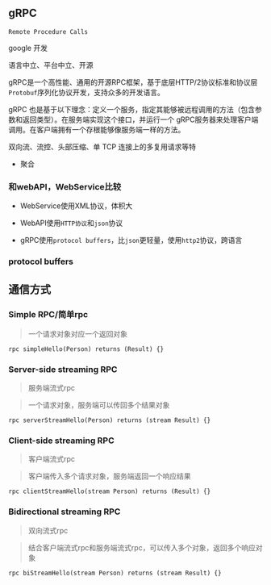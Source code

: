 ## gRPC

```Remote Procedure Calls```

google 开发

语言中立、平台中立、开源

gRPC是一个高性能、通用的开源RPC框架，基于底层HTTP/2协议标准和协议层```Protobuf```序列化协议开发，支持众多的开发语言。

gRPC 也是基于以下理念：定义一个服务，指定其能够被远程调用的方法（包含参数和返回类型）。在服务端实现这个接口，并运行一个 gRPC服务器来处理客户端调用。在客户端拥有一个存根能够像服务端一样的方法。


双向流、流控、头部压缩、单 TCP 连接上的多复用请求等特

* 聚合


### 和webAPI，WebService比较

* WebService使用XML协议，体积大

* WebAPI使用```HTTP协议```和```json```协议

* gRPC使用```protocol buffers```，比```json```更轻量，使用```http2```协议，跨语言


### protocol buffers


## 通信方式

### Simple RPC/简单rpc

> 一个请求对象对应一个返回对象


```
rpc simpleHello(Person) returns (Result) {}
```

### Server-side streaming RPC

> 服务端流式rpc

> 一个请求对象，服务端可以传回多个结果对象

```
rpc serverStreamHello(Person) returns (stream Result) {}
```

### Client-side streaming RPC

> 客户端流式rpc 

> 客户端传入多个请求对象，服务端返回一个响应结果


```
rpc clientStreamHello(stream Person) returns (Result) {}
```

### Bidirectional streaming RPC

> 双向流式rpc

> 结合客户端流式rpc和服务端流式rpc，可以传入多个对象，返回多个响应对象

```
rpc biStreamHello(stream Person) returns (stream Result) {}
```




